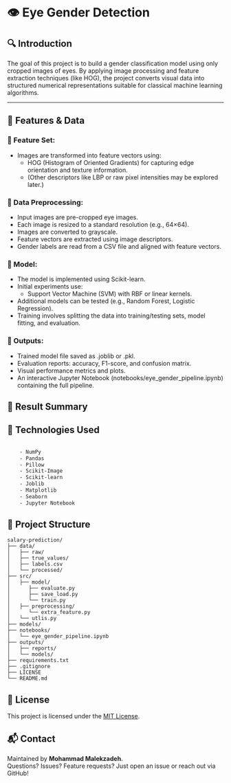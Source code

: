 # 👁 Eye Gender Detection

## 🔍 Introduction

The goal of this project is to build a gender classification model using only cropped images of eyes. By applying image processing and feature extraction techniques (like HOG), the project converts visual data into structured numerical representations suitable for classical machine learning algorithms.

---

## 🧰 Features & Data

### 🔹 Feature Set:
- Images are transformed into feature vectors using:
  - HOG (Histogram of Oriented Gradients) for capturing edge orientation and texture information.
  - (Other descriptors like LBP or raw pixel intensities may be explored later.)

### 🔹 Data Preprocessing:
- Input images are pre-cropped eye images.
- Each image is resized to a standard resolution (e.g., 64×64).
- Images are converted to grayscale.
- Feature vectors are extracted using image descriptors.
- Gender labels are read from a CSV file and aligned with feature vectors.

### 🔹 Model:
- The model is implemented using Scikit-learn.
- Initial experiments use:
  - Support Vector Machine (SVM) with RBF or linear kernels.
- Additional models can be tested (e.g., Random Forest, Logistic Regression).
- Training involves splitting the data into training/testing sets, model fitting, and evaluation.

### 🔹 Outputs:
- Trained model file saved as .joblib or .pkl.
- Evaluation reports: accuracy, F1-score, and confusion matrix.
- Visual performance metrics and plots.
- An interactive Jupyter Notebook (notebooks/eye_gender_pipeline.ipynb) containing the full pipeline.

## 📌 Result Summary


## 🚀 Technologies Used
```bash

    - NumPy
    - Pandas
    - Pillow
    - Scikit-Image
    - Scikit-learn
    - Joblib
    - Matplotlib
    - Seaborn
    - Jupyter Notebook

```


## 📁 Project Structure
```
salary-prediction/
├── data/
│   ├── raw/
│   ├── true_values/
│   ├── labels.csv
│   └── processed/
├── src/
│   ├── model/
│      ├── evaluate.py
│      ├── save_load.py
│      └── train.py
│   ├── preprocessing/
│      └── extra_feature.py
│   └── utlis.py
├── models/
├── notebooks/
│   └── eye_gender_pipeline.ipynb
├── outputs/
│   ├── reports/
│   └── models/
├── requirements.txt
├── .gitignore
├── LICENSE
└── README.md
```


## 📜 License
This project is licensed under the [MIT License](LICENSE).

## 📬 Contact
Maintained by **Mohammad Malekzadeh**.  
Questions? Issues? Feature requests? Just open an issue or reach out via GitHub!
